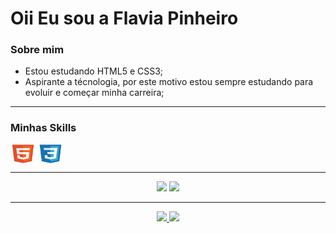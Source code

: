 <h1>Oii Eu sou a Flavia Pinheiro</h1>
<h3> Sobre mim  </h3>
<ul>
  <li>Estou estudando HTML5 e CSS3;
  <li> Aspirante a técnologia, por este motivo estou sempre estudando para evoluir e começar minha carreira;
</ul>
<hr>
  <h3>Minhas Skills</h3>
 <p align = "left" </p>
    <img align="center" alt="Flavia-HTML" height="30" width="40" src="https://raw.githubusercontent.com/devicons/devicon/master/icons/html5/html5-original.svg">
  <img align="center" alt="Flavia-CSS" height="30" width="40" src="https://raw.githubusercontent.com/devicons/devicon/master/icons/css3/css3-original.svg">
  <hr>
<div align = "center">
<a herf = "https://github.com/piinheiroflavia">
  <img height="180em" src="https://github-readme-stats.vercel.app/api?username=piinheiroflavia&show_icons=true&theme=dracula&include_all_commits=true&count_private=true"/>
   <img height="180em" src="https://github-readme-stats.vercel.app/api/top-langs/?username=piinheiroflavia&layout=compact&langs_count=7&theme=dracula"/>
</div>
<hr>  
<div align = "center"> 
<a href="https://www.instagram.com/piinheiroflavia/" target="_blank">
    <img src="https://img.shields.io/badge/-Instagram-%23E4405F?style=for-the-badge&logo=instagram&logoColor=white" target="_blank">
</a>
<a href="https://www.linkedin.com/in/ana-flavia-g-pinheiro-79932521a/">
    <img src="https://img.shields.io/badge/linkedin-%230077B5.svg?&style=for-the-badge&logo=linkedin&logoColor=white&link=mailto:https://www.linkedin.com/in/mateusaraujobarros/">
</a>
</div>
